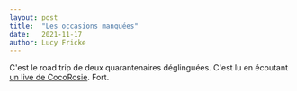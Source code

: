 ```yaml
---
layout: post
title:  "Les occasions manquées"
date:   2021-11-17
author: Lucy Fricke
---
```

C'est le road trip de deux quarantenaires déglinguées. C'est lu en écoutant [un live de CocoRosie](https://www.youtube.com/watch?v=OkoCYkfbkKw). Fort.
